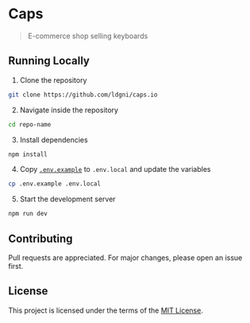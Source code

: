 # Caps

> E-commerce shop selling keyboards

## Running Locally

1. Clone the repository

```sh
git clone https://github.com/ldgni/caps.io
```

2. Navigate inside the repository

```sh
cd repo-name
```

3. Install dependencies

```sh
npm install
```

4. Copy [`.env.example`](.env.example) to `.env.local` and update the variables

```sh
cp .env.example .env.local
```

5.  Start the development server

```sh
npm run dev
```

## Contributing

Pull requests are appreciated. For major changes, please open an issue first.

## License

This project is licensed under the terms of the [MIT License](LICENSE).

